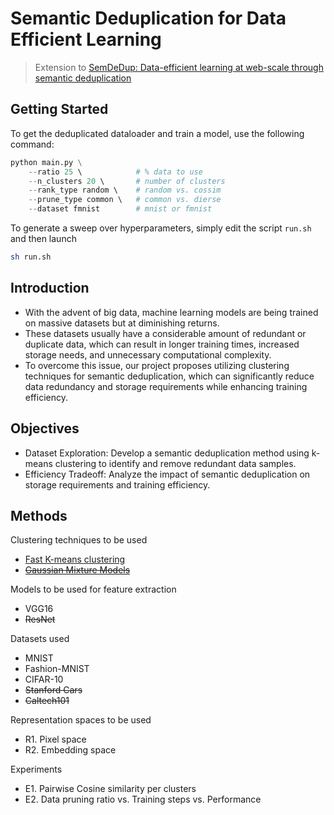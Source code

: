 # Semantic Deduplication for Data Efficient Learning

> Extension to [SemDeDup: Data-efficient learning at web-scale through semantic deduplication](https://arxiv.org/abs/2303.09540)

## Getting Started
To get the deduplicated dataloader and train a model, use the following command:
```py
python main.py \
    --ratio 25 \            # % data to use
    --n_clusters 20 \       # number of clusters
    --rank_type random \    # random vs. cossim
    --prune_type common \   # common vs. dierse
    --dataset fmnist        # mnist or fmnist
```
To generate a sweep over hyperparameters, simply edit the script `run.sh` and then launch 
```sh
sh run.sh
```

## Introduction
- With the advent of big data, machine learning models are being trained on massive datasets but at diminishing returns. 
- These datasets usually have a considerable amount of redundant or duplicate data, which can result in longer training times, increased storage needs, and unnecessary computational complexity. 
- To overcome this issue, our project proposes utilizing clustering techniques for semantic deduplication, which can significantly reduce data redundancy and storage requirements while enhancing training efficiency.


## Objectives
- Dataset Exploration: Develop a semantic deduplication method using k-means clustering to identify and remove redundant data samples.
- Efficiency Tradeoff: Analyze the impact of semantic deduplication on storage requirements and training efficiency.

## Methods
Clustering techniques to be used
- [Fast K-means clustering](https://github.com/DeMoriarty/fast_pytorch_kmeans)
- [~~Gaussian Mixture Models~~](https://github.com/ldeecke/gmm-torch)

Models to be used for feature extraction
- VGG16
- ~~ResNet~~

Datasets used
- MNIST
- Fashion-MNIST
- CIFAR-10
- ~~Stanford Cars~~
- ~~Caltech101~~

Representation spaces to be used
- R1. Pixel space
- R2. Embedding space

Experiments
- E1. Pairwise Cosine similarity per clusters 
- E2. Data pruning ratio vs. Training steps vs. Performance

